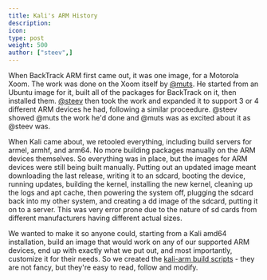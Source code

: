 ```yaml
---
title: Kali's ARM History
description:
icon:
type: post
weight: 500
author: ["steev",]
---
```


When BackTrack ARM first came out, it was one image, for a Motorola Xoom. The work was done on the Xoom itself by [@muts](https://www.kali.org/about-us/). He started from an Ubuntu image for it, built all of the packages for BackTrack on it, then installed them. [@steev](https://www.kali.org/about-us/) then took the work and expanded it to support 3 or 4 different ARM devices he had, following a similar proceedure. @steev showed @muts the work he'd done and @muts was as excited about it as @steev was.

When Kali came about, we retooled everything, including build servers for armel, armhf, and arm64. No more building packages manually on the ARM devices themselves. So everything was in place, but the images for ARM devices were still being built manually. Putting out an updated image meant downloading the last release, writing it to an sdcard, booting the device, running updates, building the kernel, installing the new kernel, cleaning up the logs and apt cache, then powering the system off, plugging the sdcard back into my other system, and creating a dd image of the sdcard, putting it on to a server. This was very error prone due to the nature of sd cards from different manufacturers having different actual sizes.

We wanted to make it so anyone could, starting from a Kali amd64 installation, build an image that would work on any of our supported ARM devices, end up with exactly what we put out, and most importantly, customize it for their needs. So we created the [kali-arm build scripts](https://gitlab.com/kalilinux/build-scripts/kali-arm) - they are not fancy, but they're easy to read, follow and modify.
